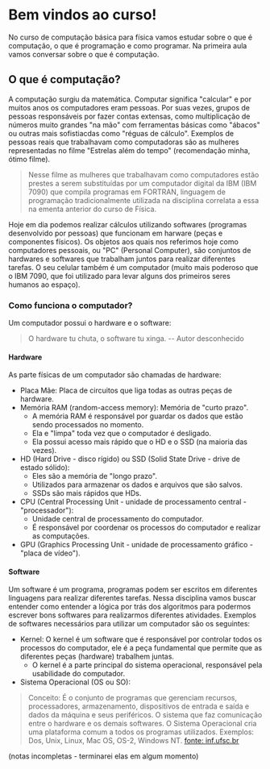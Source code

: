 # Bem vindos ao curso! 

No curso de computação básica para física vamos estudar sobre o que é computação, o que é programação e como programar.
Na primeira aula vamos conversar sobre o que é computação. 

## O que é computação?

A computação surgiu da matemática. 
Computar significa "calcular" e por muitos anos os computadores eram pessoas. 
Por suas vezes, grupos de pessoas responsáveis por fazer contas extensas, como multiplicação de números muito grandes "na mão" com ferramentas básicas como "ábacos" ou outras mais sofistiacdas como "réguas de cálculo".
Exemplos de pessoas reais que trabalhavam como computadoras são as mulheres representadas no filme "Estrelas além do tempo" (recomendação minha, ótimo filme).

> Nesse filme as mulheres que trabalhavam como computadores estão prestes a serem substituídas 
> por um computador digital da IBM (IBM 7090) que compila programas em FORTRAN, linguagem de programação tradicionalmente utilizada 
> na disciplina correlata a essa na ementa anterior do curso de Física. 

Hoje em dia podemos realizar cálculos utilizando softwares (programas desenvolvido por pessoas) que funcionam em harware (peças e componentes físicos).
Os objetos aos quais nos referimos hoje como computadores pessoais, ou "PC" (Personal Computer), são conjuntos de hardwares e softwares que trabalham juntos para realizar diferentes tarefas.
O seu celular também é um computador (muito mais poderoso que o IBM 7090, que foi utilizado para levar alguns dos primeiros seres humanos ao espaço).

### Como funciona o computador?

Um computador possui o hardware e o software: 

> O hardware tu chuta, o software tu xinga. 
> -- Autor desconhecido 

#### Hardware

As parte físicas de um computador são chamadas de hardware: 
- Placa Mãe: Placa de circuitos que liga todas as outras peças de hardware.
- Memória RAM (random-access memory): Memória de "curto prazo". 
    - A memória RAM é responsável por guardar os dados que estão sendo processados no momento. 
    - Ela e "limpa" toda vez que o computador é desligado. 
    - Ela possui acesso mais rápido que o HD e o SSD (na maioria das vezes).
- HD (Hard Drive - disco rígido) ou SSD (Solid State Drive - drive de estado sólido):
    - Eles são a memória de "longo prazo". 
    - Utilizados para armazenar os dados e arquivos que são salvos.
    - SSDs são mais rápidos que HDs.
- CPU (Central Processing Unit - unidade de processamento central - "processador"): 
    - Unidade central de processamento do computador. 
    - É responsável por coordenar os processos do computador e realizar as computações.
- GPU (Graphics Processing Unit - unidade de processamento gráfico - "placa de vídeo").

#### Software 

Um software é um programa, programas podem ser escritos em diferentes linguagens para realizar diferentes tarefas.
Nessa disciplina vamos buscar entender como entender a lógica por trás dos algoritmos para podermos escrever bons softwares para realizarmos diferentes atividades.
Exemplos de softwares necessários para utilizar um computador são os seguintes: 
- Kernel: O kernel é um software que é responsável por controlar todos os processos do computador, ele é a peça fundamental que permite que as diferentes peças (hardware) trabalhem juntas.
    - O kernel é a parte principal do sistema operacional, responsável pela usabilidade do computador.
- Sistema Operacional (OS ou SO):
> Conceito: É o conjunto de programas que gerenciam recursos, processadores, armazenamento, dispositivos de entrada e saída e dados da máquina e seus periféricos. O sistema que faz comunicação entre o hardware e os demais softwares. O Sistema Operacional cria uma plataforma comum a todos os programas utilizados. Exemplos: Dos, Unix, Linux, Mac OS, OS-2, Windows NT. [fonte: inf.ufsc.br](https://www.inf.ufsc.br/~j.barreto/cca/sisop/sisoperac.html)

(notas incompletas - terminarei elas em algum momento)
